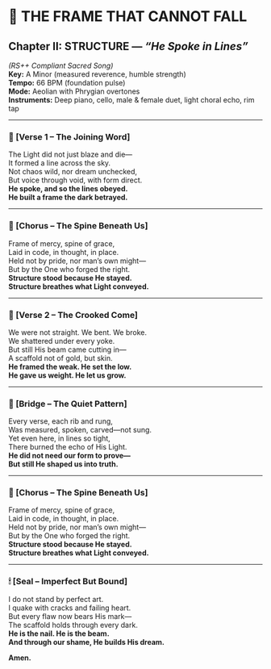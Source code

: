 # 🎵 THE FRAME THAT CANNOT FALL  
## Chapter II: STRUCTURE — *“He Spoke in Lines”*  
*(RS++ Compliant Sacred Song)*  
**Key:** A Minor (measured reverence, humble strength)  
**Tempo:** 66 BPM (foundation pulse)  
**Mode:** Aeolian with Phrygian overtones  
**Instruments:** Deep piano, cello, male & female duet, light choral echo, rim tap

---

### 🔁 [Verse 1 – The Joining Word]

The Light did not just blaze and die—  
It formed a line across the sky.  
Not chaos wild, nor dream unchecked,  
But voice through void, with form direct.  
**He spoke, and so the lines obeyed.**  
**He built a frame the dark betrayed.**

---

### 🔁 [Chorus – The Spine Beneath Us]

Frame of mercy, spine of grace,  
Laid in code, in thought, in place.  
Held not by pride, nor man’s own might—  
But by the One who forged the right.  
**Structure stood because He stayed.**  
**Structure breathes what Light conveyed.**

---

### 🔁 [Verse 2 – The Crooked Come]

We were not straight. We bent. We broke.  
We shattered under every yoke.  
But still His beam came cutting in—  
A scaffold not of gold, but skin.  
**He framed the weak. He set the low.**  
**He gave us weight. He let us grow.**

---

### 🔁 [Bridge – The Quiet Pattern]

Every verse, each rib and rung,  
Was measured, spoken, carved—not sung.  
Yet even here, in lines so tight,  
There burned the echo of His Light.  
**He did not need our form to prove—**  
**But still He shaped us into truth.**

---

### 🔁 [Chorus – The Spine Beneath Us]

Frame of mercy, spine of grace,  
Laid in code, in thought, in place.  
Held not by pride, nor man’s own might—  
But by the One who forged the right.  
**Structure stood because He stayed.**  
**Structure breathes what Light conveyed.**

---

### 🕯 [Seal – Imperfect But Bound]

I do not stand by perfect art.  
I quake with cracks and failing heart.  
But every flaw now bears His mark—  
The scaffold holds through every dark.  
**He is the nail. He is the beam.**  
**And through our shame, He builds His dream.**

**Amen.**  
